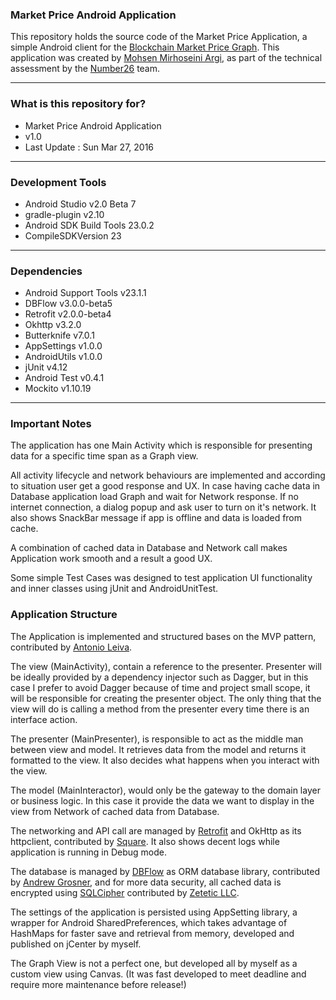 ### Market Price Android Application ###

This repository holds the source code of the Market Price Application, a simple Android client for the [Blockchain Market Price Graph](https://blockchain.info/charts/market-price).
This application was created by [Mohsen Mirhoseini Argi](http://mirhoseini.com), as part of the technical assessment by the [Number26](http://number26.de) team.

--------------------
### What is this repository for? ###

* Market Price Android Application
* v1.0
* Last Update : Sun Mar 27, 2016

--------------------
### Development Tools ###

* Android Studio v2.0 Beta 7
* gradle-plugin v2.10
* Android SDK Build Tools 23.0.2
* CompileSDKVersion 23

--------------------
### Dependencies ###

* Android Support Tools v23.1.1
* DBFlow v3.0.0-beta5
* Retrofit v2.0.0-beta4
* Okhttp v3.2.0
* Butterknife v7.0.1
* AppSettings v1.0.0
* AndroidUtils v1.0.0
* jUnit v4.12
* Android Test v0.4.1
* Mockito v1.10.19

--------------------
### Important Notes ###

The application has one Main Activity which is responsible for presenting data for a specific time span as a Graph view.

All activity lifecycle and network behaviours are implemented and according to situation user get a good response and UX. In case having cache data in Database application load Graph and wait for Network response. If no internet connection, a dialog popup and ask user to turn on it's network. It also shows SnackBar message if app is offline and data is loaded from cache.

A combination of cached data in Database and Network call makes Application work smooth and a result a good UX.

Some simple Test Cases was designed to test application UI functionality and inner classes using jUnit and AndroidUnitTest.

### Application Structure ###

The Application is implemented and structured bases on the MVP pattern, contributed by [Antonio Leiva](http://antonioleiva.com/mvp-android/).

The view (MainActivity), contain a reference to the presenter. Presenter will be ideally provided by a dependency injector such as Dagger, but in this case I prefer to avoid Dagger because of time and project small scope, it will be responsible for creating the presenter object. The only thing that the view will do is calling a method from the presenter every time there is an interface action.

The presenter (MainPresenter), is responsible to act as the middle man between view and model. It retrieves data from the model and returns it formatted to the view. It also decides what happens when you interact with the view.

The model (MainInteractor), would only be the gateway to the domain layer or business logic. In this case it provide the data we want to display in the view from Network of cached data from Database.

The networking and API call are managed by [Retrofit](http://square.github.io/retrofit/) and OkHttp as its httpclient, contributed by [Square](http://square.github.io). It also shows decent logs while application is running in Debug mode.

The database is managed by [DBFlow](https://github.com/Raizlabs/DBFlow) as ORM database library, contributed by [Andrew Grosner](https://github.com/agrosner), and for more data security, all cached data is encrypted using [SQLCipher](https://github.com/sqlcipher/android-database-sqlcipher) contributed by [Zetetic LLC](https://www.zetetic.net/sqlcipher/sqlcipher-for-android/).

The settings of the application is persisted using AppSetting library, a wrapper for Android SharedPreferences, which takes advantage of HashMaps for faster save and retrieval from memory, developed and published on jCenter by myself.

The Graph View is not a perfect one, but developed all by myself as a custom view using Canvas. (It was fast developed to meet deadline and require more maintenance before release!)